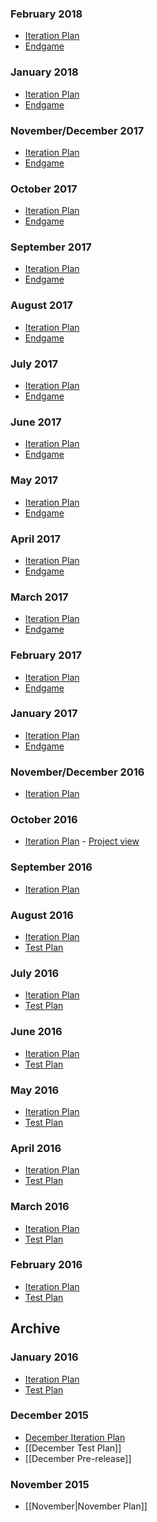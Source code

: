 ### February 2018

* [Iteration Plan]()
* [Endgame]()

### January 2018

* [Iteration Plan](https://github.com/Microsoft/vscode/issues/41061)
* [Endgame](https://github.com/Microsoft/vscode/issues/42374)

### November/December 2017

* [Iteration Plan](https://github.com/Microsoft/vscode/issues/38268)
* [Endgame](https://github.com/Microsoft/vscode/issues/39540)

### October 2017

* [Iteration Plan](https://github.com/Microsoft/vscode/issues/35875)
* [Endgame](https://github.com/Microsoft/vscode/issues/37117)

### September 2017

* [Iteration Plan](https://github.com/Microsoft/vscode/issues/34160)
* [Endgame](https://github.com/Microsoft/vscode/issues/34939)

### August 2017

* [Iteration Plan](https://github.com/Microsoft/vscode/issues/32043)
* [Endgame](https://github.com/Microsoft/vscode/issues/33215)

### July 2017

* [Iteration Plan](https://github.com/Microsoft/vscode/issues/30209)
* [Endgame](https://github.com/Microsoft/vscode/issues/31333)

### June 2017

* [Iteration Plan](https://github.com/Microsoft/vscode/issues/28387)
* [Endgame](https://github.com/Microsoft/vscode/issues/29518)

### May 2017

* [Iteration Plan](https://github.com/Microsoft/vscode/issues/26068)
* [Endgame](https://github.com/Microsoft/vscode/issues/27415)

### April 2017
* [Iteration Plan](https://github.com/Microsoft/vscode/issues/24111)
* [Endgame](https://github.com/Microsoft/vscode/issues/25250)

### March 2017
* [Iteration Plan](../issues/21923)
* [Endgame](../issues/23276)

### February 2017
* [Iteration Plan](../issues/20021)
* [Endgame](../issues/20981)

### January 2017
* [Iteration Plan](../issues/17608)
* [Endgame](../issues/19031)

### November/December 2016
* [Iteration Plan](../issues/15099)

### October 2016
* [Iteration Plan](../issues/13342) - [Project view](../projects/2)

### September 2016
* [Iteration Plan](../issues/11917)

### August 2016
* [Iteration Plan](../issues/10145) 
* [Test Plan](https://github.com/Microsoft/vscode/issues?q=label%3Atestplan-item+milestone%3A%22August+2016%22)

### July 2016
* [Iteration Plan](../issues/8760) 
* [Test Plan](https://github.com/Microsoft/vscode/issues?q=label%3Atestplan-item+milestone%3A%22July+2016%22)

### June 2016
* [Iteration Plan](../issues/7253) 
* [Test Plan](https://github.com/Microsoft/vscode/issues?q=label%3Atestplan-item+milestone%3A%22June+2016%22)

### May 2016
* [Iteration Plan](../issues/6105) 
* [Test Plan](https://github.com/Microsoft/vscode/issues?q=label%3Atestplan-item+milestone%3A%22May+2016%22)

### April 2016
* [Iteration Plan](../issues/4888) 
* [Test Plan](https://github.com/Microsoft/vscode/issues?q=label%3Atestplan-item+milestone%3A%22April+2016%22)

### March 2016
* [Iteration Plan](../issues/3555) 
* [Test Plan](https://github.com/Microsoft/vscode/issues?q=label%3Atestplan-item+milestone%3A%22March+2016%22)

### February 2016
* [Iteration Plan](../issues/2616)
* [Test Plan](https://github.com/Microsoft/vscode/issues?q=label%3Atestplan-item+milestone%3A%22Feb+2016%22)

## Archive
### January 2016
* [Iteration Plan](../issues/1826)
* [Test Plan](https://github.com/Microsoft/vscode/issues?q=label%3Atestplan-item+milestone%3A%22Jan+2016%22)

### December 2015
* [December Iteration Plan](../issues/917)
* [[December Test Plan]]
* [[December Pre-release]]

### November 2015
* [[November|November Plan]]